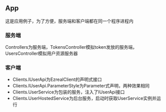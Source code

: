 ## App
这是应用例子，为了方便，服务端和客户端都在同一个程序进程内

### 服务端
Controllers为服务端，TokensController模拟token发放的服务端，UsersController模拟用户资源服务器

### 客户端
* Clients.IUserApi为EzrealClient的声明式接口
* Clients.IUserApi.ParameterStyle为Parameter式声明，两种效果相同
* Clients.UserService为包装的服务，注入了IUserApi接口
* Clients.UserHostedService为后台服务，启动时获取UserService实例并运行
